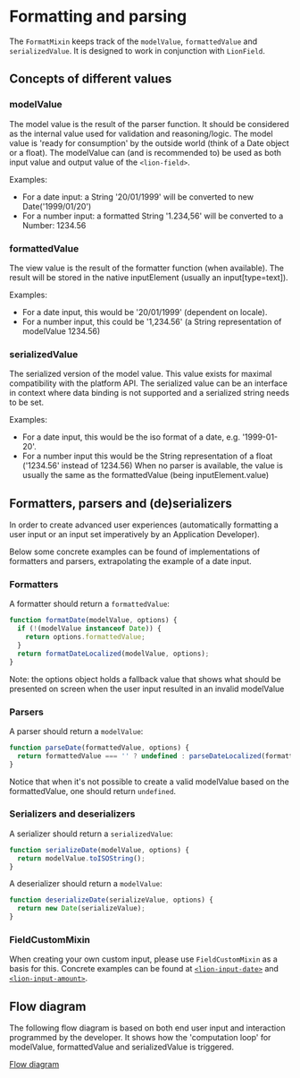 # Formatting and parsing

The `FormatMixin` keeps track of the `modelValue`, `formattedValue` and `serializedValue`.
It is designed to work in conjunction with `LionField`.

## Concepts of different values

### modelValue

The model value is the result of the parser function.
It should be considered as the internal value used for validation and reasoning/logic.
The model value is 'ready for consumption' by the outside world (think of a Date object
or a float). The modelValue can (and is recommended to) be used as both input value and
output value of the `<lion-field>`.

Examples:

- For a date input: a String '20/01/1999' will be converted to new Date('1999/01/20')
- For a number input: a formatted String '1.234,56' will be converted to a Number: 1234.56

### formattedValue

The view value is the result of the formatter function (when available).
The result will be stored in the native inputElement (usually an input[type=text]).

Examples:

- For a date input, this would be '20/01/1999' (dependent on locale).
- For a number input, this could be '1,234.56' (a String representation of modelValue
1234.56)

### serializedValue

The serialized version of the model value.
This value exists for maximal compatibility with the platform API.
The serialized value can be an interface in context where data binding is not supported
and a serialized string needs to be set.

Examples:

- For a date input, this would be the iso format of a date, e.g. '1999-01-20'.
- For a number input this would be the String representation of a float ('1234.56' instead
  of 1234.56)
When no parser is available, the value is usually the same as the formattedValue
(being inputElement.value)

## Formatters, parsers and (de)serializers

In order to create advanced user experiences (automatically formatting a user input or an input
set imperatively by an Application Developer).

Below some concrete examples can be found of implementations of formatters and parsers,
extrapolating the example of a date input.

### Formatters

A formatter should return a `formattedValue`:

```js
function formatDate(modelValue, options) {
  if (!(modelValue instanceof Date)) {
    return options.formattedValue;
  }
  return formatDateLocalized(modelValue, options);
}
```

Note: the options object holds a fallback value that shows what should be presented on
screen when the user input resulted in an invalid modelValue

### Parsers

A parser should return a `modelValue`:

```js
function parseDate(formattedValue, options) {
  return formattedValue === '' ? undefined : parseDateLocalized(formattedValue);
}
```

Notice that when it's not possible to create a valid modelValue based on the formattedValue,
one should return `undefined`.

### Serializers and deserializers

A serializer should return a `serializedValue`:

```js
function serializeDate(modelValue, options) {
  return modelValue.toISOString();
}
```

A deserializer should return a `modelValue`:

```js
function deserializeDate(serializeValue, options) {
  return new Date(serializeValue);
}
```

### FieldCustomMixin

When creating your own custom input, please use `FieldCustomMixin` as a basis for this.
Concrete examples can be found at [`<lion-input-date>`](../../input-date/) and
[`<lion-input-amount>`](../../input-amount/).

## Flow diagram

The following flow diagram is based on both end user input and interaction programmed by the
developer. It shows how the 'computation loop' for  modelValue, formattedValue and serializedValue
is triggered.

[Flow diagram](./formatterParserFlow.svg)
